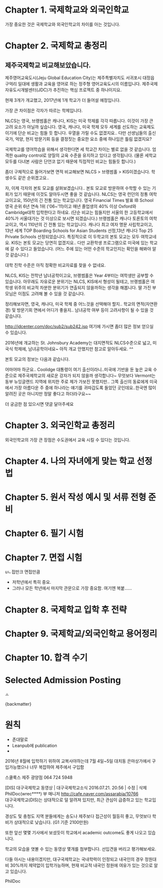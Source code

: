 # Chapter 1. 국제학교와 외국인학교
가장 중요한 것은 국제학교와 외국인학교의 차이를 아는 것입니다.

# Chapter 2. 국제학교 총정리

## 제주국제학교 비교해보았습니다.

제주영어교육도시(Jeju Global Education City)는 제주특별자치도 서귀포시 대정읍 구억리 일대에 생활과 교육을 영어로 하는 정주형 영어교육도시의 이름입니다. 제주국제자유도시개발센터(JDC)가 추진하는 핵심 프로젝트 중 하나이지요.

현재 3개가 개교했고, 2017년에 1개 학교가 더 들어설 예정입니다.

가장 큰 차이점은 각자가 따르는 학제입니다.

NLCS는 영국, 브랭썸홀은 캐나다, KIS는 미국 학제를 각각 따릅니다. 이것이 가장 큰 고려 요소가 아닐까 싶습니다. 영국, 캐나다, 미국 학제 모두 세계를 선도하는 교육제도이기에 단순 비교는 힘들 듯 합니다. 우열을 가릴 수도 없겠지요.. 다만 선생님들의 출신국가, 억양, 현지 방문기회 등을 결정짓는 중요한 요소 중에 하나임은 틀림 없겠지요?

국제학교를 영어학습을 위해서 생각한다면 세 학교간 차이는 별로 없을 것 같습니다. 엄격한 quality control로 양질의 교육 수준을 유지하고 있다고 생각됩니다. (물론 세학교 모두를 다녀본 사람은 단언코 없기 때문에 직접적인 비교는 힘들듯 합니다.)

좀더 구체적으로 들어가보면 면적 비교해보면 NLCS > 브랭썸홀 > KIS이겠습니다. 학생수도 같은 순위겠고요..

자, 이제 각자의 본토 모교를 살펴보겠습니다.. 본토 모교로 방문하여 수학할 수 있는 기회가 있기 때문에 이것도 알아두시면 좋을 것 같습니다.
NLCS는 영국 런던의 정통 여학교이고요, 150년의 긴 전통 있는 학교입니다. 영국 Financial Times 발표 IB School 영국 순위 6년 연속 1위 ('06~'11)이고 매년 졸업생의 40% 이상 Oxford와 Cambridge대학 입학한다고 하네요. (단순 비교는 힘들지만 서울의 한 고등학교에서 40%가 서울대가는 것 이상으로 보시면 되겠습니다.)
브랭썸홀은 캐나다 토론토의 여학교이고, 역시 110년의 긴 전통 있는 학교입니다. 캐나다 최고 여자 명문 사립학교이고, 13년 세계 TOP Boarding Schools for Asian Students 선정,13년 캐나다 Top 25 Private Schools 선정되었습니다.
특징적으로 이 두학교의 본토 모교는 모두 여학교네요.
KIS는 본토 모교는 당연히 없겠지요.. 다만 교환학생 프로그램으로 미국에 있는 학교에 갈 수 있다고 들었습니다. (어느 주에 있는 어떤 수준의 학교인지는 확인을 해봐야 알 것 같습니다.)

대학 진학 수준은 아직 정확한 비교자료를 찾을 수 없네요.

NLCS, KIS는 전학년 남녀공학이고요, 브랭썸홀은 Year 4부터는 여학생만 공부할 수 있습니다. 아무래도 자유로운 분위기는 NLCS, KIS에서 형성이 될테고, 브랭썸홀은 여학생 위주의 비교적 차분한 분위기가 연출되지 않을까하는 생각을 해봅니다. 딸 가진 부모님은 이점도 고려해 볼 수 있을 것 같습니다.

정리해보자면, 영국, 캐나다, 미국 학제 중 어느것을 선택해야 할지.. 학교의 면적(자연환경) 및 방문기회 면에서 어디가 좋을지.. 남녀공학 여부 등이 고려사항이 될 수 있을 것 같습니다.

http://jdcenter.com/doc/sub2/sub242.jsp 여기에 가시면 좀더 많은 정보 얻으실 수 있습니다.

2016년에 개교하는 St. Johnsbury Academy는 대지면적도 NLCS수준으로 넓고, 미국식 학제에, 남녀공학이네요~
아직 개교 안했지만 참고로 알아두세요. ^^

본토 모교의 정보는 다음과 같습니다.

어마어마 하군요.. Coolidge 대통령이 여기 출신이라니..미국에 기반을 둔 높은 교육 수준으로 제주국제학교의 새로운 강자가 되지 않을까 생각합니다~ 무엇보다 Vermont는 동부 뉴잉글랜드 지역에 위치한 주로 제가 가보진 못했지만.. 그쪽 출신의 동료에게 미국에서 가장 아름다운 주 중에 하나라는 얘기를 귀따갑도록 들었던 곳인데요..한국엔 많이 알려진 곳은 아니지만 정말 좋다고 하더라구요~~

더 궁금한 점 있으시면 댓글 달아주세요

# Chapter 3. 외국인학교 총정리
외국인학교의 가장 큰 장점은 수도권에서 교육 시킬 수 있다는 것입니다.



# Chapter 4. 나의 자녀에게 맞는 학교 선정법

# Chapter 5. 원서 작성 예시 및 서류 전형 준비

# Chapter 6. 필기 시험

# Chapter 7. 면접 시험
uㄴ접만크
면접만큼 
- 저학년에서 특히 중요. 
- 그러나 모든 학년에서 마지막 관문으로 가장 중요함. 
여기엔 복붙......

# Chapter 8. 국제학교 입학 후 전략

# Chapter 9. 국제학교/외국인학교 용어정리

# Chapter 10. 합격 수기

# Selected Admission Posting
ㅗ


{backmatter}
# 원칙

* 존대말로
* Leanpub에 publication
*

2016년 8월에 입학하기 위하여 교복사야하는데
7월 4일~5일 대치동 은마상가에서 구입가능했으나 너무 복잡하여 제주에서 구입함

스쿨룩스 제주 광양점 064 724 5948



[DIS] 대구국제학교 동영상	|	대구국제학교소식
2016.07.21. 20:56	|	수정	|	삭제
PhilDoc(wrec****)
부 매니저
http://cafe.naver.com/assarabia/10766  
대구국제학교(DIS)는 상대적으로 덜 알려져 있지만, 최근 관심이 급증하고 있는 학교입니다.

경상도 및 충청도 지역 분들에게는 송도나 제주보다 접근성이 월등히 좋고, 무엇보다 학비가 상대적으로 낮습니다. (G1 기준 2100만원)

또한 앞선 몇몇 기사에서 보셨듯이 학교에서 academic outcome도 좋게 나오고 있습니다.

학교의 모습을 엿볼 수 있는 동영상 몇개를 첨부합니다. 선입견을 버리고 평가해보세요. 

다들 아시는 내용이겠지만, 대구국제학교는 국내학력이 인정되고 내국인의 경우 정원대비 30%까지 제약없이 입학가능하며, 현재 비교적 내국인 정원에 여유가 있는 것으로 알고 있습니다.

PhilDoc


